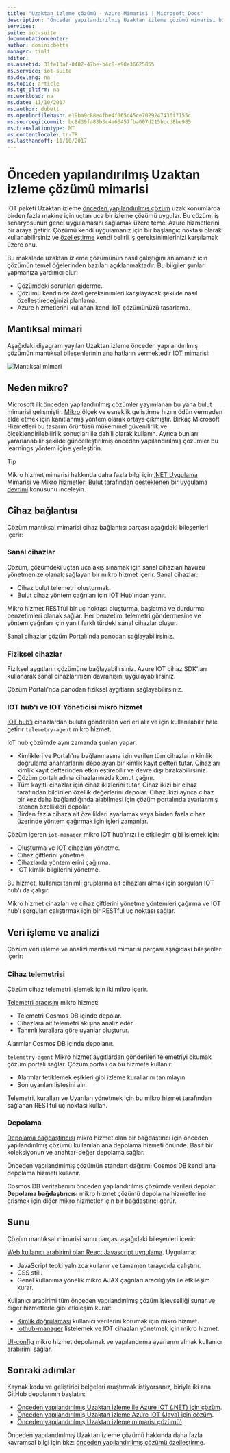```yaml
---
title: "Uzaktan izleme çözümü - Azure Mimarisi | Microsoft Docs"
description: "Önceden yapılandırılmış Uzaktan izleme çözümü mimarisi bir kılavuz."
services: 
suite: iot-suite
documentationcenter: 
author: dominicbetts
manager: timlt
editor: 
ms.assetid: 31fe13af-0482-47be-b4c8-e98e36625855
ms.service: iot-suite
ms.devlang: na
ms.topic: article
ms.tgt_pltfrm: na
ms.workload: na
ms.date: 11/10/2017
ms.author: dobett
ms.openlocfilehash: e19ba9c88e4fbe4f065c45ce7029247436f7155c
ms.sourcegitcommit: bc8d39fa83b3c4a66457fba007d215bccd8be985
ms.translationtype: MT
ms.contentlocale: tr-TR
ms.lasthandoff: 11/10/2017
---
```

# <a name="remote-monitoring-preconfigured-solution-architecture"></a>Önceden yapılandırılmış Uzaktan izleme çözümü mimarisi

IOT paketi Uzaktan izleme [önceden yapılandırılmış çözüm](iot-suite-what-are-preconfigured-solutions.md) uzak konumlarda birden fazla makine için uçtan uca bir izleme çözümü uygular. Bu çözüm, iş senaryosunun genel uygulamasını sağlamak üzere temel Azure hizmetlerini bir araya getirir. Çözümü kendi uygulamanız için bir başlangıç noktası olarak kullanabilirsiniz ve [özelleştirme](iot-suite-remote-monitoring-customize.md) kendi belirli iş gereksinimlerinizi karşılamak üzere onu.

Bu makalede uzaktan izleme çözümünün nasıl çalıştığını anlamanız için çözümün temel öğelerinden bazıları açıklanmaktadır. Bu bilgiler şunları yapmanıza yardımcı olur:

* Çözümdeki sorunları giderme.
* Çözümü kendinize özel gereksinimleri karşılayacak şekilde nasıl özelleştireceğinizi planlama.
* Azure hizmetlerini kullanan kendi IoT çözümünüzü tasarlama.

## <a name="logical-architecture"></a>Mantıksal mimari

Aşağıdaki diyagram yayılan Uzaktan izleme önceden yapılandırılmış çözümün mantıksal bileşenlerinin ana hatların vermektedir [IOT mimarisi](iot-suite-what-is-azure-iot.md):

![Mantıksal mimari](media/iot-suite-remote-monitoring-sample-walkthrough/remote-monitoring-architecture.png)

## <a name="why-microservices"></a>Neden mikro?

Microsoft ilk önceden yapılandırılmış çözümler yayımlanan bu yana bulut mimarisi gelişmiştir. [Mikro](https://azure.microsoft.com/blog/microservices-an-application-revolution-powered-by-the-cloud/) ölçek ve esneklik geliştirme hızını ödün vermeden elde etmek için kanıtlanmış yöntem olarak ortaya çıkmıştır. Birkaç Microsoft Hizmetleri bu tasarım örüntüsü mükemmel güvenilirlik ve ölçeklendirilebilirlik sonuçları ile dahili olarak kullanın. Ayrıca bunları yararlanabilir şekilde güncelleştirilmiş önceden yapılandırılmış çözümler bu learnings yöntem içine yerleştirin.

> [!TIP]
> Mikro hizmet mimarisi hakkında daha fazla bilgi için [.NET Uygulama Mimarisi](https://www.microsoft.com/net/learn/architecture) ve [Mikro hizmetler: Bulut tarafından desteklenen bir uygulama devrimi](https://azure.microsoft.com/blog/microservices-an-application-revolution-powered-by-the-cloud/) konusunu inceleyin.

## <a name="device-connectivity"></a>Cihaz bağlantısı

Çözüm mantıksal mimarisi cihaz bağlantısı parçası aşağıdaki bileşenleri içerir:

### <a name="simulated-devices"></a>Sanal cihazlar

Çözüm, çözümdeki uçtan uca akış sınamak için sanal cihazları havuzu yönetmenize olanak sağlayan bir mikro hizmet içerir. Sanal cihazlar:

* Cihaz bulut telemetri oluşturmak.
* Bulut cihaz yöntem çağrıları için IOT Hub'ından yanıt.

Mikro hizmet RESTful bir uç noktası oluşturma, başlatma ve durdurma benzetimleri olanak sağlar. Her benzetimi telemetri göndermesine ve yöntem çağrıları için yanıt farklı türdeki sanal cihazlar oluşur.

Sanal cihazlar çözüm Portalı'nda panodan sağlayabilirsiniz.

### <a name="physical-devices"></a>Fiziksel cihazlar

Fiziksel aygıtların çözümüne bağlayabilirsiniz. Azure IOT cihaz SDK'ları kullanarak sanal cihazlarınızın davranışını uygulayabilirsiniz.

Çözüm Portalı'nda panodan fiziksel aygıtların sağlayabilirsiniz.

### <a name="iot-hub-and-the-iot-manager-microservice"></a>IOT hub'ı ve IOT Yöneticisi mikro hizmet

[IOT hub'ı](../iot-hub/index.md) cihazlardan buluta gönderilen verileri alır ve için kullanılabilir hale getirir `telemetry-agent` mikro hizmet.

IoT hub çözümde aynı zamanda şunları yapar:

* Kimlikleri ve Portalı'na bağlanmasına izin verilen tüm cihazların kimlik doğrulama anahtarlarını depolayan bir kimlik kayıt defteri tutar. Cihazları kimlik kayıt defterinden etkinleştirebilir ve devre dışı bırakabilirsiniz.
* Çözüm portalı adına cihazlarınızda komut çağırır.
* Tüm kayıtlı cihazlar için cihaz ikizlerini tutar. Cihaz ikizi bir cihaz tarafından bildirilen özellik değerlerini depolar. Cihaz ikizi ayrıca cihaz bir kez daha bağlandığında alabilmesi için çözüm portalında ayarlanmış istenen özellikleri depolar.
* Birden fazla cihaza ait özellikleri ayarlamak veya birden fazla cihaz üzerinde yöntem çağırmak için işleri zamanlar.

Çözüm içeren `iot-manager` mikro IOT hub'ınızı ile etkileşim gibi işlemek için:

* Oluşturma ve IOT cihazları yönetme.
* Cihaz çiftlerini yönetme.
* Cihazlarda yöntemlerini çağırma.
* IOT kimlik bilgilerini yönetme.

Bu hizmet, kullanıcı tanımlı gruplarına ait cihazları almak için sorguları IOT hub'ı da çalışır.

Mikro hizmet cihazları ve cihaz çiftlerini yönetme yöntemleri çağırma ve IOT hub'ı sorguları çalıştırmak için bir RESTful uç noktası sağlar.

## <a name="data-processing-and-analytics"></a>Veri işleme ve analizi

Çözüm veri işleme ve analizi mantıksal mimarisi parçası aşağıdaki bileşenleri içerir:

### <a name="device-telemetry"></a>Cihaz telemetrisi

Çözüm cihaz telemetri işlemek için iki mikro içerir.

[Telemetri aracısını](https://github.com/Azure/telemetry-agent-dotnet) mikro hizmet:

* Telemetri Cosmos DB içinde depolar.
* Cihazlara ait telemetri akışına analiz eder.
* Tanımlı kurallara göre uyarılar oluşturur.

Alarmlar Cosmos DB içinde depolanır.

`telemetry-agent` Mikro hizmet aygıtlardan gönderilen telemetriyi okumak çözüm portalı sağlar. Çözüm portalı da bu hizmete kullanır:

* Alarmlar tetiklemek eşikleri gibi izleme kurallarını tanımlayın
* Son uyarıları listesini alır.

Telemetri, kuralları ve Uyarıları yönetmek için bu mikro hizmet tarafından sağlanan RESTful uç noktası kullan.

### <a name="storage"></a>Depolama

[Depolama bağdaştırıcısı](https://github.com/Azure/pcs-storage-adapter-dotnet) mikro hizmet olan bir bağdaştırıcı için önceden yapılandırılmış çözümü kullanılan ana depolama hizmeti önünde. Basit bir koleksiyonun ve anahtar-değer depolama sağlar.

Önceden yapılandırılmış çözümün standart dağıtımı Cosmos DB kendi ana depolama hizmeti kullanır.

Cosmos DB veritabanını önceden yapılandırılmış çözümde verileri depolar. **Depolama bağdaştırıcısı** mikro hizmet çözümü depolama hizmetlerine erişmek için diğer mikro hizmetler için bir bağdaştırıcı görür.

## <a name="presentation"></a>Sunu

Çözüm mantıksal mimarisi sunu parçası aşağıdaki bileşenleri içerir:

[Web kullanıcı arabirimi olan React Javascript uygulama](https://github.com/Azure/pcs-remote-monitoring-webui). Uygulama:

* JavaScript tepki yalnızca kullanır ve tamamen tarayıcıda çalıştırır.
* CSS stili.
* Genel kullanıma yönelik mikro AJAX çağrıları aracılığıyla ile etkileşim kurar.

Kullanıcı arabirimi tüm önceden yapılandırılmış çözüm işlevselliği sunar ve diğer hizmetlerle gibi etkileşim kurar:

* [Kimlik doğrulaması](https://github.com/Azure/pcs-auth-dotnet) kullanıcı verilerini korumak için mikro hizmet.
* [İothub-manager](https://github.com/Azure/iothub-manager-dotnet) listelemek ve IOT cihazları yönetmek için mikro hizmet.

[UI-config](https://github.com/Azure/pcs-config-dotnet) mikro hizmet depolamak ve yapılandırma ayarlarını almak kullanıcı arabirimi sağlar.

## <a name="next-steps"></a>Sonraki adımlar

Kaynak kodu ve geliştirici belgeleri araştırmak istiyorsanız, biriyle iki ana GitHub depolarının başlatın:

* [Önceden yapılandırılmış Uzaktan izleme ile Azure IOT (.NET) için çözüm](https://github.com/Azure/azure-iot-pcs-remote-monitoring-dotnet/wiki/).
* [Önceden yapılandırılmış Uzaktan izleme Azure IOT (Java) için çözüm](https://github.com/Azure/azure-iot-pcs-remote-monitoring-java).
* [Önceden yapılandırılmış Uzaktan izleme mimarisi çözümü)](https://github.com/Azure/azure-iot-pcs-remote-monitoring-dotnet/wiki/Architecture).

Önceden yapılandırılmış Uzaktan izleme çözümü hakkında daha fazla kavramsal bilgi için bkz: [önceden yapılandırılmış çözümü özelleştirme](iot-suite-remote-monitoring-customize.md).
